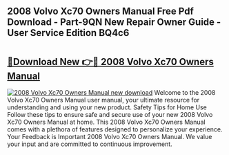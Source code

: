 ## 2008 Volvo Xc70 Owners Manual Free Pdf Download - Part-9QN New Repair Owner Guide - User Service Edition BQ4c6

# <h2><a href="http://cf26353.oget.top/?id=2008+Volvo+Xc70+Owners+Manual">🔗Download New 👉🔴 2008 Volvo Xc70 Owners Manual</a></h2>

[![2008 Volvo Xc70 Owners Manual new download](https://i.imgur.com/5g1atiW.png)](http://cf26353.oget.top/?id=2008+Volvo+Xc70+Owners+Manual)
Welcome to the 2008 Volvo Xc70 Owners Manual user manual, your ultimate resource for understanding and using your new product. Safety Tips for Home Use Follow these tips to ensure safe and secure use of your new 2008 Volvo Xc70 Owners Manual at home. This 2008 Volvo Xc70 Owners Manual comes with a plethora of features designed to personalize your experience. Your Feedback is Important 2008 Volvo Xc70 Owners Manual. We value your input and are committed to continuous improvement.
